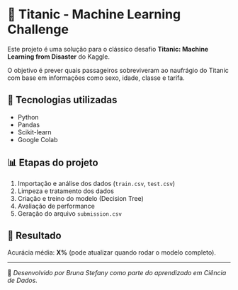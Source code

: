 # 🚢 Titanic - Machine Learning Challenge

Este projeto é uma solução para o clássico desafio **Titanic: Machine Learning from Disaster** do Kaggle.

O objetivo é prever quais passageiros sobreviveram ao naufrágio do Titanic com base em informações como sexo, idade, classe e tarifa.

## 🧰 Tecnologias utilizadas
- Python
- Pandas
- Scikit-learn
- Google Colab

## 📊 Etapas do projeto
1. Importação e análise dos dados (`train.csv`, `test.csv`)
2. Limpeza e tratamento dos dados
3. Criação e treino do modelo (Decision Tree)
4. Avaliação de performance
5. Geração do arquivo `submission.csv`

## 🧠 Resultado
Acurácia média: **X%** (pode atualizar quando rodar o modelo completo).

---

💬 *Desenvolvido por Bruna Stefany como parte do aprendizado em Ciência de Dados.*
